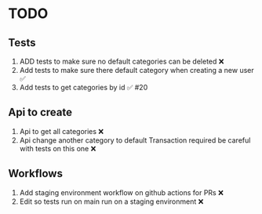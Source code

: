 # TODO

## Tests

1. ADD tests to make sure no default categories can be deleted ❌
2. Add tests to make sure there default category when creating a new user ✅
3. Add tests to get categories by id ✅ #20

## Api to create

1. Api to get all categories ❌
2. Api change another category to default Transaction required be careful with tests on this one ❌

## Workflows

1. Add staging environment workflow on github actions for PRs ❌
2. Edit so tests run on main run on a staging environment ❌
